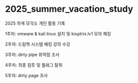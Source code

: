 # 2025_summer_vacation_study
2025 하계 모각소 개인 활동 기록

1주차: vmware & kali linux 설치 및 kioptrix.lv1 모의 해킹


2주차: 드림핵 시스템 해킹 강의 수강


3주차: dirty pipe 취약점 조사


4주차: 최종 침투 및 플래그 탈취


5주차: dirty page 조사
